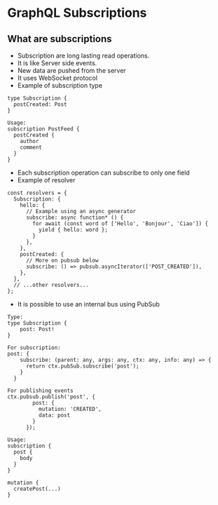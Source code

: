 # GraphQL Subscriptions

## What are subscriptions
* Subscription are long lasting read operations. 
* It is like Server side events. 
* New data are pushed from the server
* It uses WebSocket protocol
* Example of subscription type
```
type Subscription {
  postCreated: Post
}

Usage:
subscription PostFeed {
  postCreated {
    author
    comment
  }
}
```
* Each subscription operation can subscribe to only one field
* Example of resolver
```
const resolvers = {
  Subscription: {
    hello: {
      // Example using an async generator
      subscribe: async function* () {
        for await (const word of ['Hello', 'Bonjour', 'Ciao']) {
          yield { hello: word };
        }
      },
    },
    postCreated: {
      // More on pubsub below
      subscribe: () => pubsub.asyncIterator(['POST_CREATED']),
    },
  },
  // ...other resolvers...
};
```
* It is possible to use an internal bus using PubSub
```
Type:
type Subscription {
    post: Post!
}

For subscription:
post: {
    subscribe: (parent: any, args: any, ctx: any, info: any) => {
      return ctx.pubSub.subscribe('post');
    }
  }

For publishing events
ctx.pubsub.publish('post', {
        post: {
          mutation: 'CREATED',
          data: post
        }
      });

Usage:
subscription {
  post {
    body
  }
}

mutation {
  createPost(...)
}
```